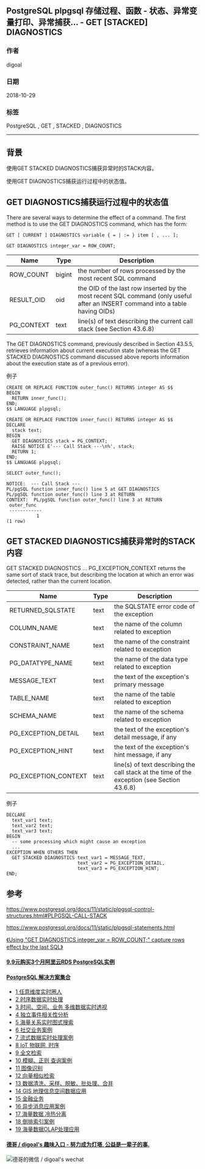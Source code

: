 ## PostgreSQL plpgsql 存储过程、函数 - 状态、异常变量打印、异常捕获... - GET [STACKED] DIAGNOSTICS  
                                                                           
### 作者                                                                           
digoal                                                                          
                                                                           
### 日期                                                                           
2018-10-29                                                                       
                                                                           
### 标签                                                                           
PostgreSQL , GET , STACKED , DIAGNOSTICS     
                                                                           
----                                                                           
                                                                           
## 背景    
使用GET STACKED DIAGNOSTICS捕获异常时的STACK内容。  
  
使用GET DIAGNOSTICS捕获运行过程中的状态值。  
  
  
## GET DIAGNOSTICS捕获运行过程中的状态值  
There are several ways to determine the effect of a command. The first method is to use the GET DIAGNOSTICS command, which has the form:  
  
```  
GET [ CURRENT ] DIAGNOSTICS variable { = | := } item [ , ... ];  
```  
  
```  
GET DIAGNOSTICS integer_var = ROW_COUNT;  
```  
  
  
Name|	Type|	Description  
---|---|---  
ROW_COUNT|	bigint|	the number of rows processed by the most recent SQL command  
RESULT_OID|	oid	|the OID of the last row inserted by the most recent SQL command (only useful after an INSERT command into a table having OIDs)  
PG_CONTEXT|	text|	line(s) of text describing the current call stack (see Section 43.6.8)  
  
  
  
The GET DIAGNOSTICS command, previously described in Section 43.5.5, retrieves information about current execution state (whereas the GET STACKED DIAGNOSTICS command discussed above reports information about the execution state as of a previous error).  
  
例子  
  
```  
CREATE OR REPLACE FUNCTION outer_func() RETURNS integer AS $$  
BEGIN  
  RETURN inner_func();  
END;  
$$ LANGUAGE plpgsql;  
  
CREATE OR REPLACE FUNCTION inner_func() RETURNS integer AS $$  
DECLARE  
  stack text;  
BEGIN  
  GET DIAGNOSTICS stack = PG_CONTEXT;  
  RAISE NOTICE E'--- Call Stack ---\n%', stack;  
  RETURN 1;  
END;  
$$ LANGUAGE plpgsql;  
  
SELECT outer_func();  
  
NOTICE:  --- Call Stack ---  
PL/pgSQL function inner_func() line 5 at GET DIAGNOSTICS  
PL/pgSQL function outer_func() line 3 at RETURN  
CONTEXT:  PL/pgSQL function outer_func() line 3 at RETURN  
 outer_func  
 ------------  
           1  
(1 row)  
```  
  
## GET STACKED DIAGNOSTICS捕获异常时的STACK内容  
GET STACKED DIAGNOSTICS ... PG_EXCEPTION_CONTEXT returns the same sort of stack trace, but describing the location at which an error was detected, rather than the current location.  
  
Name|	Type|	Description  
---|---|---  
RETURNED_SQLSTATE	|text	|the SQLSTATE error code of the exception  
COLUMN_NAME	|text	|the name of the column related to exception  
CONSTRAINT_NAME|	text|	the name of the constraint related to exception  
PG_DATATYPE_NAME|	text|	the name of the data type related to exception  
MESSAGE_TEXT	|text	|the text of the exception's primary message  
TABLE_NAME|	text|	the name of the table related to exception  
SCHEMA_NAME|	text|	the name of the schema related to exception  
PG_EXCEPTION_DETAIL|	text|	the text of the exception's detail message, if any  
PG_EXCEPTION_HINT|	text|	the text of the exception's hint message, if any  
PG_EXCEPTION_CONTEXT|	text	|line(s) of text describing the call stack at the time of the exception (see Section 43.6.8)  
  
  
例子  
  
```  
DECLARE  
  text_var1 text;  
  text_var2 text;  
  text_var3 text;  
BEGIN  
  -- some processing which might cause an exception  
  ...  
EXCEPTION WHEN OTHERS THEN  
  GET STACKED DIAGNOSTICS text_var1 = MESSAGE_TEXT,  
                          text_var2 = PG_EXCEPTION_DETAIL,  
                          text_var3 = PG_EXCEPTION_HINT;  
END;  
```  
  
## 参考  
https://www.postgresql.org/docs/11/static/plpgsql-control-structures.html#PLPGSQL-CALL-STACK  
  
https://www.postgresql.org/docs/11/static/plpgsql-statements.html  
  
[《Using "GET DIAGNOSTICS integer_var = ROW_COUNT;" capture rows effect by the last SQL》](../201006/20100603_01.md)    
  
  
  
  
  
  
  
  
  
  
  
  
  
  
  
  
  
  
  
  
  
  
  
  
  
  
  
  
  
  
  
  
  
  
  
  
  
  
  
  
  
  
  
#### [9.9元购买3个月阿里云RDS PostgreSQL实例](https://www.aliyun.com/database/postgresqlactivity "57258f76c37864c6e6d23383d05714ea")
  
  
#### [PostgreSQL 解决方案集合](https://yq.aliyun.com/topic/118 "40cff096e9ed7122c512b35d8561d9c8")
- [1 任意维度实时圈人](https://yq.aliyun.com/topic/118 "40cff096e9ed7122c512b35d8561d9c8")
- [2 时序数据实时处理](https://yq.aliyun.com/topic/118 "40cff096e9ed7122c512b35d8561d9c8")
- [3 时间、空间、业务 多维数据实时透视](https://yq.aliyun.com/topic/118 "40cff096e9ed7122c512b35d8561d9c8")
- [4 独立事件相关性分析](https://yq.aliyun.com/topic/118 "40cff096e9ed7122c512b35d8561d9c8")
- [5 海量关系实时图式搜索](https://yq.aliyun.com/topic/118 "40cff096e9ed7122c512b35d8561d9c8")
- [6 社交业务案例](https://yq.aliyun.com/topic/118 "40cff096e9ed7122c512b35d8561d9c8")
- [7 流式数据实时处理案例](https://yq.aliyun.com/topic/118 "40cff096e9ed7122c512b35d8561d9c8")
- [8 IoT 物联网, 时序](https://yq.aliyun.com/topic/118 "40cff096e9ed7122c512b35d8561d9c8")
- [9 全文检索](https://yq.aliyun.com/topic/118 "40cff096e9ed7122c512b35d8561d9c8")
- [10 模糊、正则 查询案例](https://yq.aliyun.com/topic/118 "40cff096e9ed7122c512b35d8561d9c8")
- [11 图像识别](https://yq.aliyun.com/topic/118 "40cff096e9ed7122c512b35d8561d9c8")
- [12 向量相似检索](https://yq.aliyun.com/topic/118 "40cff096e9ed7122c512b35d8561d9c8")
- [13 数据清洗、采样、脱敏、批处理、合并](https://yq.aliyun.com/topic/118 "40cff096e9ed7122c512b35d8561d9c8")
- [14 GIS 地理信息空间数据应用](https://yq.aliyun.com/topic/118 "40cff096e9ed7122c512b35d8561d9c8")
- [15 金融业务](https://yq.aliyun.com/topic/118 "40cff096e9ed7122c512b35d8561d9c8")
- [16 异步消息应用案例](https://yq.aliyun.com/topic/118 "40cff096e9ed7122c512b35d8561d9c8")
- [17 海量数据 冷热分离](https://yq.aliyun.com/topic/118 "40cff096e9ed7122c512b35d8561d9c8")
- [18 倒排索引案例](https://yq.aliyun.com/topic/118 "40cff096e9ed7122c512b35d8561d9c8")
- [19 海量数据OLAP处理应用](https://yq.aliyun.com/topic/118 "40cff096e9ed7122c512b35d8561d9c8")
  
  
#### [德哥 / digoal's 趣味入口 - 努力成为灯塔, 公益是一辈子的事.](https://github.com/digoal/blog/blob/master/README.md "22709685feb7cab07d30f30387f0a9ae")
  
  
![德哥的微信 / digoal's wechat](../pic/digoal_weixin.jpg "f7ad92eeba24523fd47a6e1a0e691b59")
  
